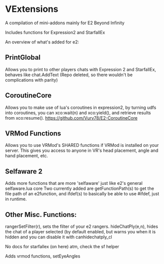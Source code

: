 # VExtensions

A compilation of mini-addons mainly for E2 Beyond Infinity

Includes functions for Expression2 and StarfallEx

An overview of what's added for e2:

## PrintGlobal
Allows you to print to other players chats with Expression 2 and StarfallEx, behaves like chat.AddText
(Repo deleted, so there wouldn't be complications with parity)

## CoroutineCore
Allows you to make use of lua's coroutines in expression2, by turning udfs into coroutines, you can xco:wait(n) and xco:yield(), and retrieve results from xco:resume().
https://github.com/Vurv78/E2-CoroutineCore

## VRMod Functions
Allows you to use VRMod's SHARED functions if VRMod is installed on your server.
This gives you access to anyone in VR's head placement, angle and hand placement, etc.

## Selfaware 2
Adds more functions that are more 'selfaware' just like e2's general selfaware.lua core
Two currently added are getFunctionPath(s) to get the file path of an e2function, and ifdef(s) to basically be able to use #ifdef, just in runtime.

## Other Misc. Functions:
rangerSetFilter(r), sets the filter of your e2 rangers.
hideChatPly(e,n), hides the chat of a player selected (by default enabled, but warns you when it is hidden and you can disable it with canhidechatply_cl

No docs for starfallex (on here) atm, check the sf helper

Adds vrmod functions, setEyeAngles
